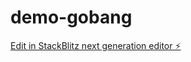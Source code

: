 # demo-gobang

[Edit in StackBlitz next generation editor ⚡️](https://stackblitz.com/~/github.com/babycool252/demo-gobang)